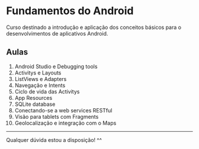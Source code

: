 <h1>Fundamentos do Android</h1>
<p>Curso destinado a introdução e aplicação dos conceitos básicos para o desenvolvimentos de aplicativos Android.</p>

<h2>Aulas</h2>
<ol>
  <li>Android Studio e Debugging tools</li>
  <li>Activitys e Layouts</li>
  <li>ListViews e Adapters</li>
  <li>Navegação e Intents</li>
  <li>Ciclo de vida das Activitys</li>
  <li>App Resources</li>
  <li>SQLite database</li>
  <li>Conectando-se a web services RESTful</li>
  <li>Visão para tablets com Fragments</li>
  <li>Geolocalização e integração com o Maps</li>
</ol>

<hr/>
<p>Qualquer dúvida estou a disposição! ^^</p>
